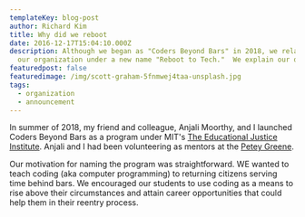 ```yaml
---
templateKey: blog-post
author: Richard Kim
title: Why did we reboot
date: 2016-12-17T15:04:10.000Z
description: Although we began as "Coders Beyond Bars" in 2018, we relaunched
  our organization under a new name "Reboot to Tech."  We explain our decision.
featuredpost: false
featuredimage: /img/scott-graham-5fnmwej4taa-unsplash.jpg
tags:
  - organization
  - announcement
---
```

In summer of 2018, my friend and colleague, Anjali Moorthy, and I launched Coders Beyond Bars as a program under MIT's [The Educational Justice Institute](https://www.teji.mit.edu/).  Anjali and I had been volunteering as mentors at the [Petey Greene](https://www.peteygreene.org/).  

Our motivation for naming the program was straightforward.  WE wanted to teach coding (aka computer programming) to returning citizens serving time behind bars.  We encouraged our students to use coding as a means to rise above their circumstances and attain career opportunities that could help them in their reentry process.

   
